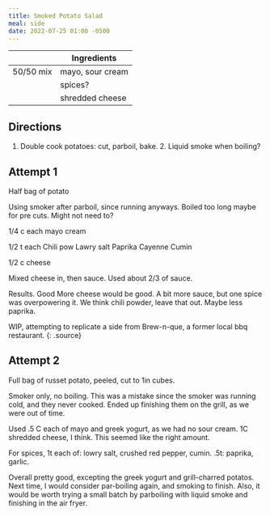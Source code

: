 ```yaml
---
title: Smoked Potato Salad
meal: side
date: 2022-07-25 01:00 -0500
---
```


|| Ingredients |
|-:|-|
50/50 mix | mayo, sour cream
&nbsp; | spices?
&nbsp; | shredded cheese

## Directions

1. Double cook potatoes: cut, parboil, bake.
   2. Liquid smoke when boiling?

## Attempt 1

Half bag of potato

Using smoker after parboil, since running anyways. Boiled too long maybe for pre cuts. Might not need to?

1/4 c each mayo cream

1/2 t each
Chili pow
Lawry salt
Paprika
Cayenne
Cumin

1/2 c cheese

Mixed cheese in, then sauce.
Used about 2/3 of sauce.

Results. Good
More cheese would be good. A bit more sauce, but one spice was overpowering it. We think chili powder, leave that out. Maybe less paprika.

WIP, attempting to replicate a side from Brew-n-que, a former local bbq restaurant.
{: .source}

## Attempt 2

Full bag of russet potato, peeled, cut to 1in cubes.

Smoker only, no boiling. This was a mistake since the smoker was running cold, and they never cooked. Ended up finishing them on the grill, as we were out of time.

Used .5 C each of mayo and greek yogurt, as we had no sour cream.
1C shredded cheese, I think.
This seemed like the right amount.

For spices, 1t each of: lowry salt, crushed red pepper, cumin. .5t: paprika, garlic.

Overall pretty good, excepting the greek yogurt and grill-charred potatos.
Next time, I would consider par-boiling again, and smoking to finish.
Also, it would be worth trying a small batch by parboiling with liquid smoke and finishing in the air fryer.
